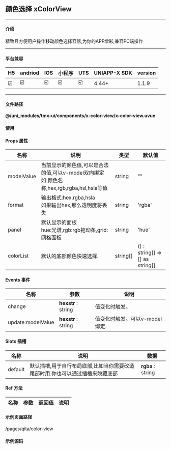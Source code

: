 
## 颜色选择 xColorView

***

#### 介绍

精致且方便用户操作移动颜色选择容器,为你的APP增彩,兼容PC端操作

***

#### 平台兼容

| H5 | andriod | IOS | 小程序 | UTS | UNIAPP-X SDK | version |
| --- | --- | --- | --- | --- | --- | --- |
| ☑ | ☑️ | ☑️ | ☑️ | ☑️ | 4.44+ | 1.1.9 |

***

#### 文件路径

**@/uni_modules/tmx-ui/components/x-color-view/x-color-view.uvue**

#### 使用

<x-color-view></x-color-view>

#### Props 属性

| 名称 | 说明 | 类型 | 默认值 |
| ------ | ---- | ---- | ---- |
| modelValue | 当前显示的颜色值,可以是合法的值,可以v-model双向绑定<br>如:颜色名称,hex,rgb,rgba,hsl,hsla等值 | string | "" |
| format | 输出格式:hex,rgba,hsla<br>如果输出hex,那么透明度将丢失 | string | 'rgba' |
| panel | 默认显示的面板<br>hue:光谱,rgb:rgb拖动条,grid:网格面板 | string | 'hue' |
| colorList | 默认的底部颜色快速选择. | string[] | () : string[] => [] as string[] |



#### Events 事件

| 名称 | 参数 | 说明 |
| ------ | ---- | ---- |
| change | **hexstr** : string | 值变化时触发。 |
| update:modelValue | **hexstr** : string | 值变化时触发。可以v-model绑定. |


#### Slots 插槽

| 名称 | 说明 | 数据 |
| ------ | ---- | ---- |
| default | 默认插槽,用于自行布局底部,比如当你需要改造尾部时用.你也可以通过插槽来隐藏底部 | **rgba** : string<br> |


#### Ref 方法

| 名称 | 参数 | 返回值 | 说明 |
| ------ | ---- | ---- | ---- |


#### 示例页面路径

/pages/qita/color-view

#### 示例源码

<template>
	<!-- #ifdef APP -->
	<scroll-view style="flex:1">
	<!-- #endif -->
	<!-- #ifdef MP-WEIXIN -->
	<page-meta :page-style="`background-color:${xThemeConfigBgColor}`">
		<navigation-bar :background-color="xThemeConfigNavBgColor" :front-color="xThemeConfigNavFontColor"></navigation-bar>
	</page-meta>
	<!-- #endif -->
		<x-sheet>
			<x-text font-size="18" class=" text-weight-b mb-8">颜色选择 xColorView</x-text>
			<x-text color="#999999">精致且方便用户操作移动颜色选择容器,为你的APP增彩
			</x-text>
		</x-sheet>
		<x-sheet>
			<x-color-view v-model="value"></x-color-view>
			<x-sheet color="info" :margin="['0','24','0','0']">
				<x-text>当前颜色值:{{value}}</x-text>
			</x-sheet>
		</x-sheet>
	<!-- #ifdef APP -->
	</scroll-view>
	<!-- #endif -->
</template>

<script setup>
	import { ref } from "vue"
	const value = ref('rgb(44, 76, 242)')
</script>

<style>

</style>
		

